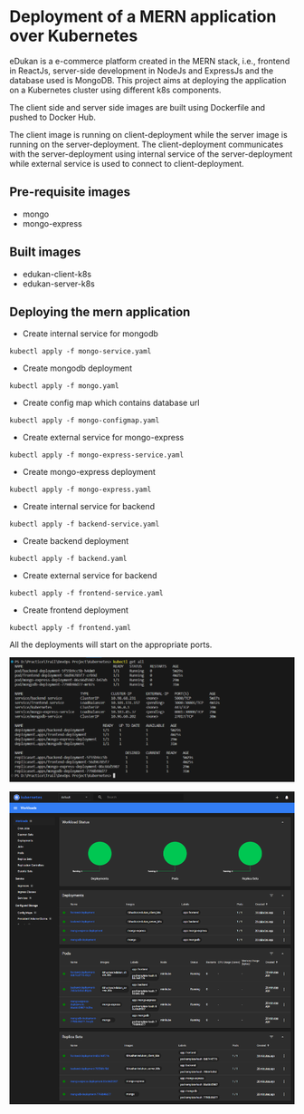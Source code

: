 # Deployment of a MERN application over Kubernetes

<p>eDukan is a e-commerce platform created in the MERN stack, i.e., frontend in ReactJs, server-side development in NodeJs and ExpressJs and the database used is MongoDB. This project aims at deploying the application on a Kubernetes cluster using different k8s components.</p>
<p>The client side and server side images are built using Dockerfile and pushed to Docker Hub.</p>
<p>The client image is running on client-deployment while the server image is running on the server-deployment. The client-deployment communicates with the server-deployment using internal service of the server-deployment while external service is used to connect to client-deployment.</p>

## Pre-requisite images

- mongo
- mongo-express

## Built images

- edukan-client-k8s
- edukan-server-k8s

## Deploying the mern application

- Create internal service for mongodb

```
kubectl apply -f mongo-service.yaml
```

- Create mongodb deployment

```
kubectl apply -f mongo.yaml
```

- Create config map which contains database url

```
kubectl apply -f mongo-configmap.yaml
```

- Create external service for mongo-express

```
kubectl apply -f mongo-express-service.yaml
```

- Create mongo-express deployment

```
kubectl apply -f mongo-express.yaml
```

- Create internal service for backend

```
kubectl apply -f backend-service.yaml
```

- Create backend deployment

```
kubectl apply -f backend.yaml
```

- Create external service for backend

```
kubectl apply -f frontend-service.yaml
```

- Create frontend deployment

```
kubectl apply -f frontend.yaml
```

All the deployments will start on the appropriate ports.

<p align='center'>
    <img src='./Image1.png'>
</p>

<p align='center'>
    <img src='./Image.png'>
</p>
